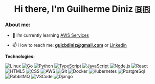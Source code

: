 <h1 align='center'>Hi there, I'm Guilherme Diniz 🇧🇷</h1>

### About me:

- 🌱 I’m currently learning [AWS Services](https://aws.amazon.com/)

- 📫 How to reach me: **guicbdiniz@gmail.com** or [Linkedin](https://www.linkedin.com/in/guilherme-diniz-874a98136/)

**Technologies:**

![Linux](https://img.shields.io/badge/-Linux-000?&logo=Linux&logoColor=FCC624)
![Go](https://img.shields.io/badge/-Go-000?&logo=go)
![Python](https://img.shields.io/badge/-Python-000?&logo=python)
[![TypeScript](https://img.shields.io/badge/-TypeScript-000?&logo=TypeScript&logoColor=007ACC)](https://github.com/AlvaroIsrael?tab=repositories&q=&type=&language=typescript)
[![JavaScript](https://img.shields.io/badge/-JavaScript-000?&logo=JavaScript&logoColor=ddc508)](https://github.com/AlvaroIsrael?tab=repositories&q=&type=&language=javascript)
![Node.js](https://img.shields.io/badge/-Node-000?&logo=node.js)
![React](https://img.shields.io/badge/-React-000?&logo=React)
![HTML5](https://img.shields.io/badge/-HTML5-000?&logo=html5&logoColor=E34F26)
![CSS](https://img.shields.io/badge/-CSS-000?&logo=css3&logoColor=1572B6)
![AWS](https://img.shields.io/badge/-AWS-000?&logo=amazonaws&logoColor=FF9900)
![Git](https://img.shields.io/badge/-Git-000?&logo=git&logoColor=F05032)
![Docker](https://img.shields.io/badge/-Docker-000?&logo=Docker)
![Kubernetes](https://img.shields.io/badge/-Kubernetes-000?&logo=Kubernetes)
![PostgreSql](https://img.shields.io/badge/-PostgreSql-000?&logo=postgresql&logoColor=336791)
![RabbitMQ](https://img.shields.io/badge/-RabbitMQ-000?&logo=rabbitmq)
![VSCode](https://img.shields.io/badge/-VSCode-000?&logo=Visual%20Studio%20Code&logoColor=007ACC)
![Django](https://img.shields.io/badge/-Django-000?&logo=django)




